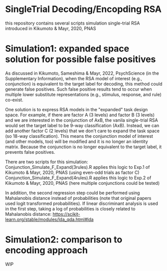 # SingleTrial Decoding/Encopding RSA
this repository contains several scripts simulation single-trial RSA introduced in Kikumoto & Mayr, 2020, PNAS

# Simulation1: expanded space solution for possible false positives
As discussed in Kikumoto, Sameshima & Mayr, 2022, PsychScience (in the Supplementary Information), when the RSA model of interest (e.g., conjunction) is equivalent to the target label for decoding, 
this method could generate false positives. Such false positive results tend to occur when multiple lower substitute representations (e.g., stimulus, response, and rule) co-exist. 

One solution is to express RSA models in the "expanded" task design space. For example, if there are factor A (3 levels) and factor B (3 levels) and we are interested in the conjunction of AxB, the vanila single-trial RSA would set the target label to be 9-way classification (AxB). Instead, we can add another factor C (2 levels) that we don't care to expand the task space (so 18-way classification). This means the conjunction model of interest (and other models, too) will be modified and it is no longer an identity matrix. Because the conjunction is no longer equivalent to the target label, it prevents false positives. 

There are two scripts for this simulation:
Conjunction_Simulate_F_Expand(3rules).R applies this logic to Exp.1 of Kikumoto & Mayr, 2020, PNAS (using even-odd trials as factor C)
Conjunction_Simulate_F_Expand(4rules).R applies this logic to Exp.2 of Kikumoto & Mayr, 2020, PNAS (here multiple conjunctions could be tested)

In addition, the second regression step could be performed using Mahalanobis distance instead of probabilities (note that original papers used logit transformed probabilities). If linear discriminant analysis is used in the first step, taking a log of probabilities is closely related to Mahalanobis distance: https://scikit-learn.org/stable/modules/lda_qda.html#lda


# Simulation2: comparison to encoding approach
WIP
